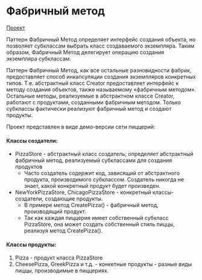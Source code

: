 # Фабричный метод

[Проект](../Factory)

Паттерн Фабричный Метод определяет интерфейс создания объекта, но позволяет субклассам выбрать класс создаваемого экземпляра. Таким образом, Фабричный Метод делегирует операцию создания экземпляра субклассам.

Паттерн Фабричный Метод, как все остальные разновидности фабрик, предоставляет способ инкапсуляции создания экземпляров конкретных типов. Т.е. абстрактный класс Creator предоставляет интерфейс к методу создания объектов, также называемому «фабричным методом». Остальные методы, реализуемые в абстрактном классе Creator, работают с продуктами, созданными фабричным методом. Только субклассы фактически реализуют фабричный метод и создают продукты.

Проект представлен в виде демо-версии сети пиццерий:
#### Классы создатели:
+ PizzaStore - абстрактный класс создатель; определяет абстрактный фабричный метод, реализуемый субклассами для создания продуктов
  - Часто создатель содержит код, зависящий от абстрактного продукта, производимого субклассом. Создатель никогда не знает, какой конкретный продукт будет произведен.
+ NewYorkPizzaStore, ChicagoPizzaStore - конкретный классы-создатели, создающие продукты.
  - В примере метод CreatePizza() - фабричный метод, производящий продукт.
  - Так как каждая пиццерия имеет собственный субкласс PizzaStore, она может создать собственный стиль пиццы, реализуя метод CreatePizza().

#### Классы продукты:
1. Pizza - продукт класса PizzaStore
2. CheesePizza, GreekPizza и т.д. - конкетные продукты - разные виды пиццы, производимые в пиццериях.
